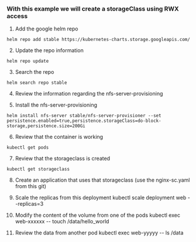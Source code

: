 ### With this example we will create a storageClass using RWX access


1. Add the google helm repo
```
helm repo add stable https://kubernetes-charts.storage.googleapis.com/
```

2. Update the repo information
```
helm repo update
```

3. Search the repo
```
helm search repo stable
```

4. Review the information regarding the nfs-server-provisioning

5. Install the nfs-server-provisioning
```
helm install nfs-server stable/nfs-server-provisioner --set persistence.enabled=true,persistence.storageClass=do-block-storage,persistence.size=200Gi
```

6. Review that the container is working
```
kubectl get pods
```

7. Review that the storageclass is created
```
kubectl get storageclass
```

8. Create an application that uses that storageclass (use the nginx-sc.yaml from this git)

9. Scale the replicas from this deployment
     kubectl scale deployment web --replicas=3

10. Modify the content of the volume from one of the pods
     kubectl exec web-xxxxxx -- touch /data/hello_world

11. Review the data from another pod
     kubectl exec web-yyyyy -- ls /data


